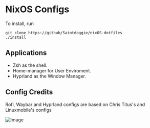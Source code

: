# NixOS Configs

To install, run

```
git clone https://github/Saintdoggie/nixOS-dotfiles
./install
```

## Applications
* Zsh as the shell.
* Home-manager for User Enviroment.
* Hyprland as the Window Manager.

## Config Credits
Rofi, Waybar and Hyprland configs are based on Chris Titus's and Linuxmobile's configs

![Image](https://github.com/Saintdoggie/NixOS-configs/blob/main/configs/Screenshot.png?raw=true)